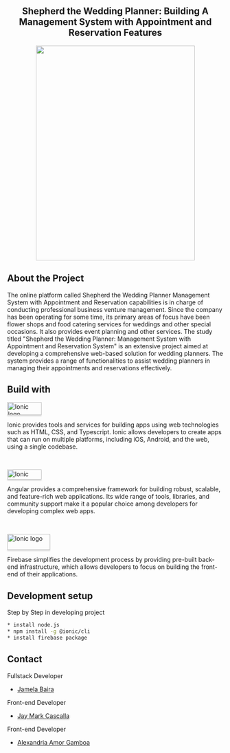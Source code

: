 <div align="center">
   
<h2>Shepherd the Wedding Planner: Building A Management System with Appointment and Reservation Features</h2>

<img src="https://github.com/jaymark0831/ShepherdTheWeddingPlanner/blob/main/SWP%20COVER.png" height="500" width="370">
<br>
</div>

## About the Project

The online platform called Shepherd the Wedding Planner Management System with Appointment and Reservation capabilities is in charge of conducting professional business venture management. Since the company has been operating for some time, its primary areas of focus have been flower shops and food catering services for weddings and other special occasions. It also provides event planning and other services. The study titled "Shepherd the Wedding Planner: Management System with Appointment and Reservation System" is an extensive project aimed at developing a comprehensive web-based solution for wedding planners. The system provides a range of functionalities to assist wedding planners in managing their appointments and reservations effectively.

## Build with

<a href="https://ionicframework.com/" target="_blank"><img src="https://github.com/jaymark0831/ShepherdTheWeddingPlanner/blob/main/logo.png" alt="Ionic logo" style="height: 30px !important;width: 80px !important;box-shadow: 0px 3px 2px 0px rgba(190, 190, 190, 0.5) !important;-webkit-box-shadow: 0px 3px 2px 0px rgba(190, 190, 190, 0.5) !important;" ></a>

Ionic provides tools and services for building apps using web technologies such as HTML, CSS, and Typescript. Ionic allows developers to create apps that can run on multiple platforms, including iOS, Android, and the web, using a single codebase.

<br>

<a href="https://angular.io/" target="_blank"><img src="https://github.com/jaymark0831/ShepherdTheWeddingPlanner/blob/main/angular-logo.png" alt="Ionic logo" style="height: 23px !important;width: 80px !important;box-shadow: 0px 3px 2px 0px rgba(190, 190, 190, 0.5) !important;-webkit-box-shadow: 0px 3px 2px 0px rgba(190, 190, 190, 0.5) !important;" ></a>

Angular provides a comprehensive framework for building robust, scalable, and feature-rich web applications. Its wide range of tools, libraries, and community support make it a popular choice among developers for developing complex web apps.

<br>

<a href="https://firebase.google.com/" target="_blank"><img src="https://github.com/jaymark0831/ShepherdTheWeddingPlanner/blob/main/Firebase_Logo.png" alt="Ionic logo" style="height: 37px !important;width: 100px !important;box-shadow: 0px 3px 2px 0px rgba(190, 190, 190, 0.5) !important;-webkit-box-shadow: 0px 3px 2px 0px rgba(190, 190, 190, 0.5) !important;" ></a>

Firebase simplifies the development process by providing pre-built back-end infrastructure, which allows developers to focus on building the front-end of their applications.

## Development setup

Step by Step in developing project

```sh
* install node.js
* npm install -g @ionic/cli
* install firebase package
```
## Contact
Fullstack Developer

* [Jamela Baira](https://github.com/JamelaBaira)

Front-end Developer

* [Jay Mark Cascalla](https://github.com/jaymark0831)

Front-end Developer
* [Alexandria Amor Gamboa](https://github.com/20-08196)





